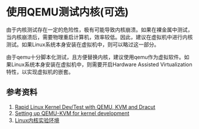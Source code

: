 # 使用QEMU测试内核(可选)

由于内核测试存在一定的危险性，极有可能导致内核崩溃。如果在裸金属中测试，当内核崩溃后，需要物理重启计算机，效率较低。因此，建议在虚拟机中进行内核测试。如果Linux系统本身安装在虚拟机中，则可以略过这一部分。

由于qemu十分脚本化测试，且方便替换内核，建议使用qemu作为虚拟软件。如果Linux系统本身安装在虚拟机中，则需要开启Hardware Assisted Virtualization特性，以实现虚拟机的嵌套。

## 参考资料

1. [Rapid Linux Kernel Dev/Test with QEMU, KVM and Dracut](http://blog.elastocloud.org/2015/06/rapid-linux-kernel-devtest-with-qemu.html)
2. [Setting up QEMU-KVM for kernel development](https://www.collabora.com/news-and-blog/blog/2017/01/16/setting-up-qemu-kvm-for-kernel-development/)
3. [Linux内核实验环境](http://tinylab.org/linux-lab/)


